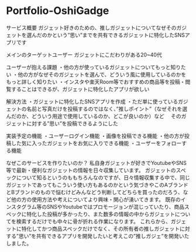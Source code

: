 # Portfolio-OshiGadge

サービス概要
ガジェット好きのための、推しガジェットについてなぜそのガジェットを選んだのかという”思い”までを共有できるガジェットに特化したSNSアプリです

メインのターゲットユーザー
ガジェットにこだわりがある20~40代

ユーザーが抱える課題
・他の方が使っているガジェットについてもっと知りたい
・他の方がなぜそのガジェットを選んで、どういう風に使用しているのかをもっと詳しく知りたい
・インスタや楽天Room等でおすすめの商品等を投稿・閲覧することはできるが、ガジェットに特化したアプリが欲しい

解決方法
・ガジェットに特化したSNSアプリを作成
・ただ単に使っているガジェットの名前と写真だけを投稿するのではなく、”推しポイント”（なぜそれを選んだのか、どういう用途で使用しているのか、どこが良いのか）など
　そのガジェットに対する”思い”を投稿できるようにした

実装予定の機能
・ユーザーログイン機能
・画像を投稿できる機能
・他の方が投稿した気に入ったガジェットをお気に入りできる機能
・ユーザーをフォローする機能


なぜこのサービスを作りたいのか？
私自身ガジェットが好きでYoutubeやSNS等で最新・便利なガジェットの情報を日々収集しています。
ガジェットのスペックについて知るというのももちろんなのですが、日々情報収集する中で、同じガジェットであってもこういう使い方もあるのかという気づきやこのAブランドとBブランドのもので悩むけどみんなどう判断してどちらを買ったのだろう、など他の方の使用方法や考えについてより興味・関心が湧いてきます。
既存のインスタグラム等のSNSやYoutubeではプロモージョンが混じっていたり、商品スペックに特化した投稿が多かったり、また数多の情報の中からガジェットについてを検索するだけでも中々に骨が折れる作業になります。
これらから、ガジェットに特化してかつ商品スペックだけでなく、その所有者の推しガジェットに対する”思い”を共有できるアプリを開発したいと考えこの”推しガジェ”を開発いたしました。
